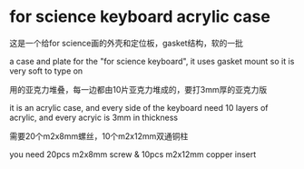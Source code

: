 # for science keyboard acrylic case

这是一个给for science画的外壳和定位板，gasket结构，软的一批

a case and plate for the "for science keyboard", it uses gasket mount so it is very soft to type on

用的亚克力堆叠，每一边都由10片亚克力堆成的，要打3mm厚的亚克力版

it is an acrylic case, and every side of the keyboard need 10 layers of acrylic, and every acryic is 3mm in thickness

需要20个m2x8mm螺丝，10个m2x12mm双通铜柱

you need 20pcs m2x8mm screw & 10pcs m2x12mm copper insert
